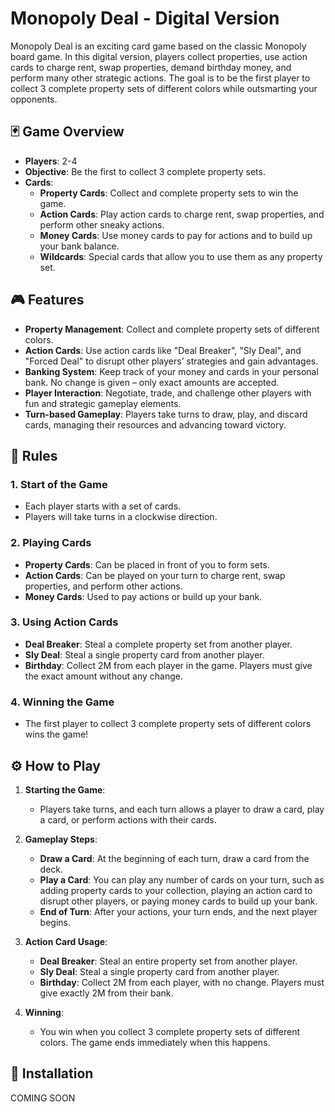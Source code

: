 # Monopoly Deal - Digital Version

Monopoly Deal is an exciting card game based on the classic Monopoly board game. In this digital version, players collect properties, use action cards to charge rent, swap properties, demand birthday money, and perform many other strategic actions. The goal is to be the first player to collect 3 complete property sets of different colors while outsmarting your opponents.

## 🃏 Game Overview

- **Players**: 2-4
- **Objective**: Be the first to collect 3 complete property sets.
- **Cards**: 
  - **Property Cards**: Collect and complete property sets to win the game.
  - **Action Cards**: Play action cards to charge rent, swap properties, and perform other sneaky actions.
  - **Money Cards**: Use money cards to pay for actions and to build up your bank balance.
  - **Wildcards**: Special cards that allow you to use them as any property set.

## 🎮 Features

- **Property Management**: Collect and complete property sets of different colors.
- **Action Cards**: Use action cards like "Deal Breaker", "Sly Deal", and "Forced Deal" to disrupt other players’ strategies and gain advantages.
- **Banking System**: Keep track of your money and cards in your personal bank. No change is given – only exact amounts are accepted.
- **Player Interaction**: Negotiate, trade, and challenge other players with fun and strategic gameplay elements.
- **Turn-based Gameplay**: Players take turns to draw, play, and discard cards, managing their resources and advancing toward victory.

## 📜 Rules

### **1. Start of the Game**
- Each player starts with a set of cards.
- Players will take turns in a clockwise direction.

### **2. Playing Cards**
- **Property Cards**: Can be placed in front of you to form sets.
- **Action Cards**: Can be played on your turn to charge rent, swap properties, and perform other actions.
- **Money Cards**: Used to pay actions or build up your bank.
  
### **3. Using Action Cards**
- **Deal Breaker**: Steal a complete property set from another player.
- **Sly Deal**: Steal a single property card from another player.
- **Birthday**: Collect 2M from each player in the game. Players must give the exact amount without any change.
  
### **4. Winning the Game**
- The first player to collect 3 complete property sets of different colors wins the game!

## ⚙️ How to Play

1. **Starting the Game**: 
   - Players take turns, and each turn allows a player to draw a card, play a card, or perform actions with their cards.
   
2. **Gameplay Steps**:
   - **Draw a Card**: At the beginning of each turn, draw a card from the deck.
   - **Play a Card**: You can play any number of cards on your turn, such as adding property cards to your collection, playing an action card to disrupt other players, or paying money cards to build up your bank.
   - **End of Turn**: After your actions, your turn ends, and the next player begins.

3. **Action Card Usage**:
   - **Deal Breaker**: Steal an entire property set from another player.
   - **Sly Deal**: Steal a single property card from another player.
   - **Birthday**: Collect 2M from each player, with no change. Players must give exactly 2M from their bank.

4. **Winning**:
   - You win when you collect 3 complete property sets of different colors. The game ends immediately when this happens.

## 🔧 Installation

COMING SOON
